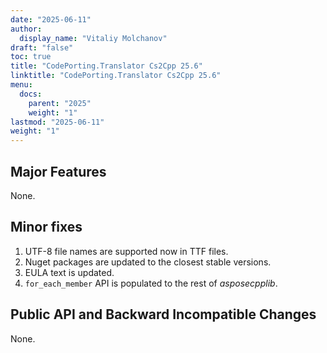 ```yaml
---
date: "2025-06-11"
author:
  display_name: "Vitaliy Molchanov"
draft: "false"
toc: true
title: "CodePorting.Translator Cs2Cpp 25.6"
linktitle: "CodePorting.Translator Cs2Cpp 25.6"
menu:
  docs:
    parent: "2025"
    weight: "1"
lastmod: "2025-06-11"
weight: "1"
---
```


## Major Features ##

None.

## Minor fixes ##

1. UTF-8 file names are supported now in TTF files.
1. Nuget packages are updated to the closest stable versions.
1. EULA text is updated.
1. `for_each_member` API is populated to the rest of *asposecpplib*.

## Public API and Backward Incompatible Changes ##

None.
